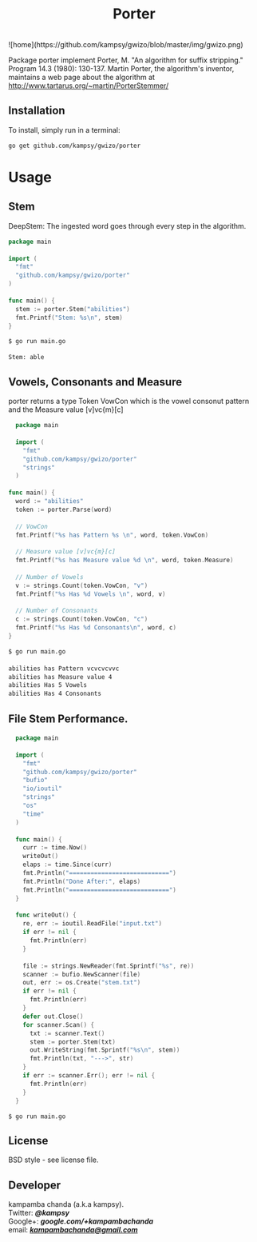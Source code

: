 <h1 align="center">Porter</h1>
<br>
![home](https://github.com/kampsy/gwizo/blob/master/img/gwizo.png)

Package porter implement Porter, M. "An algorithm for suffix stripping."
Program 14.3 (1980): 130-137.
Martin Porter, the algorithm's inventor, maintains a web page about the
algorithm at http://www.tartarus.org/~martin/PorterStemmer/

## Installation

To install, simply run in a terminal:

    go get github.com/kampsy/gwizo/porter

# Usage

## Stem

DeepStem: The ingested word goes through every step in the algorithm.
```go
package main

import (
  "fmt"
  "github.com/kampsy/gwizo/porter"
)

func main() {
  stem := porter.Stem("abilities")
  fmt.Printf("Stem: %s\n", stem)
}
```
```shell
$ go run main.go

Stem: able
```

## Vowels, Consonants and Measure

porter returns a type Token VowCon which is the vowel consonut pattern 
and the Measure value [v]vc{m}[c]
```go
  package main

  import (
    "fmt"
    "github.com/kampsy/gwizo/porter"
    "strings"
  )

func main() {
  word := "abilities"
  token := porter.Parse(word)

  // VowCon
  fmt.Printf("%s has Pattern %s \n", word, token.VowCon)

  // Measure value [v]vc{m}[c]
  fmt.Printf("%s has Measure value %d \n", word, token.Measure)

  // Number of Vowels
  v := strings.Count(token.VowCon, "v")
  fmt.Printf("%s Has %d Vowels \n", word, v)

  // Number of Consonants
  c := strings.Count(token.VowCon, "c")
  fmt.Printf("%s Has %d Consonants\n", word, c)
}
```

```bash
$ go run main.go

abilities has Pattern vcvcvcvvc
abilities has Measure value 4
abilities Has 5 Vowels
abilities Has 4 Consonants
```

## File Stem Performance.

```go
  package main

  import (
    "fmt"
    "github.com/kampsy/gwizo/porter"
    "bufio"
    "io/ioutil"
    "strings"
    "os"
    "time"
  )

  func main() {
    curr := time.Now()
    writeOut()
    elaps := time.Since(curr)
    fmt.Println("============================")
    fmt.Println("Done After:", elaps)
    fmt.Println("============================")
  }

  func writeOut() {
    re, err := ioutil.ReadFile("input.txt")
    if err != nil {
      fmt.Println(err)
    }

    file := strings.NewReader(fmt.Sprintf("%s", re))
    scanner := bufio.NewScanner(file)
    out, err := os.Create("stem.txt")
    if err != nil {
      fmt.Println(err)
    }
    defer out.Close()
    for scanner.Scan() {
      txt := scanner.Text()
      stem := porter.Stem(txt)
      out.WriteString(fmt.Sprintf("%s\n", stem))
      fmt.Println(txt, "--->", str)
    }
    if err := scanner.Err(); err != nil {
      fmt.Println(err)
    }
  }
```
```shell
$ go run main.go

```

## License
BSD style - see license file.

## Developer
kampamba chanda (a.k.a kampsy).
<br>
Twitter: ***@kampsy***
<br>
Google+: ***google.com/+kampambachanda***
<br>
email: ***kampambachanda@gmail.com***
